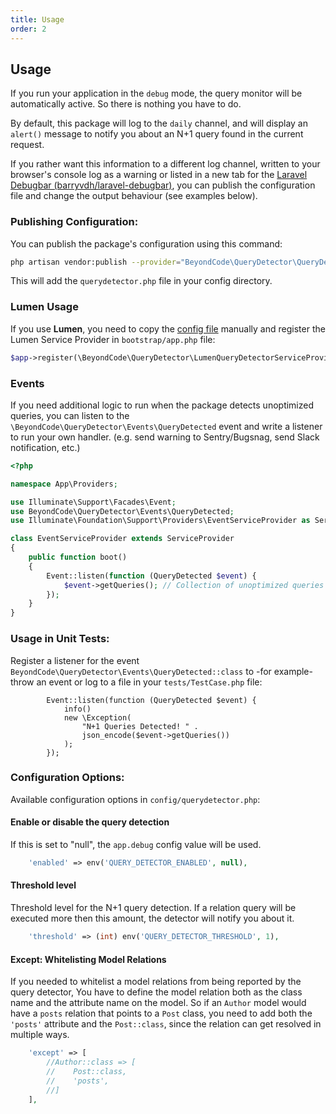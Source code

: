 ```yaml
---
title: Usage
order: 2
---
```


## Usage

If you run your application in the `debug` mode, the query monitor will be automatically active. So there is nothing you have to do.

By default, this package will log to the `daily` channel, and will display an `alert()` message to notify you about an N+1 query found in the current request.

If you rather want this information to a different log channel, written to your browser's console log as a warning or listed in a new tab for the [Laravel Debugbar (barryvdh/laravel-debugbar)](https://github.com/barryvdh/laravel-debugbar), you can publish the configuration file and change the output behaviour (see examples below).

### Publishing Configuration:

You can publish the package's configuration using this command:

``` bash
php artisan vendor:publish --provider="BeyondCode\QueryDetector\QueryDetectorServiceProvider"
```

This will add the `querydetector.php` file in your config directory.

### Lumen Usage

If you use **Lumen**, you need to copy the [config file](https://raw.githubusercontent.com/beyondcode/laravel-query-detector/master/config/config.php) manually and register the Lumen Service Provider in `bootstrap/app.php` file:

``` php
$app->register(\BeyondCode\QueryDetector\LumenQueryDetectorServiceProvider::class);
```

### Events

If you need additional logic to run when the package detects unoptimized queries, you can listen to the `\BeyondCode\QueryDetector\Events\QueryDetected` event and write a listener to run your own handler. (e.g. send warning to Sentry/Bugsnag, send Slack notification, etc.)

``` php
<?php

namespace App\Providers;

use Illuminate\Support\Facades\Event;
use BeyondCode\QueryDetector\Events\QueryDetected;
use Illuminate\Foundation\Support\Providers\EventServiceProvider as ServiceProvider;

class EventServiceProvider extends ServiceProvider
{
    public function boot()
    {
        Event::listen(function (QueryDetected $event) {
            $event->getQueries(); // Collection of unoptimized queries
        });
    }
}
```

### Usage in Unit Tests:

Register a listener for the event `BeyondCode\QueryDetector\Events\QueryDetected::class` to -for example- throw an event or log to a file in your `tests/TestCase.php` file:

```
        Event::listen(function (QueryDetected $event) {
            info()
            new \Exception(
                "N+1 Queries Detected! " .
                json_encode($event->getQueries())
            );
        });
```

###  Configuration Options:

Available configuration options in `config/querydetector.php`:

#### Enable or disable the query detection

If this is set to "null", the `app.debug` config value will be used.

``` php
    'enabled' => env('QUERY_DETECTOR_ENABLED', null),
```

#### Threshold level

Threshold level for the N+1 query detection. If a relation query will be executed more then this amount, the detector will notify you about it.

``` php
    'threshold' => (int) env('QUERY_DETECTOR_THRESHOLD', 1),
```

#### Except: Whitelisting Model Relations

If you needed to whitelist a model relations from being reported by the query detector, You have to define the model relation both as the class name and the attribute name on the model. So if an `Author` model would have a `posts` relation that points to a `Post` class, you need to add both the `'posts'` attribute and the `Post::class`, since the relation can get resolved in multiple ways.

``` php
    'except' => [
        //Author::class => [
        //    Post::class,
        //    'posts',
        //]
    ],
```

#### 

